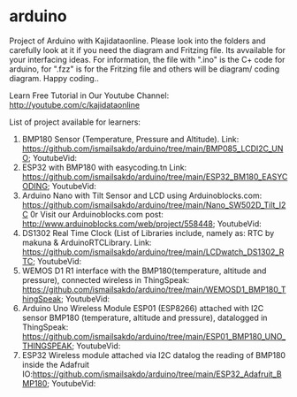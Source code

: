 # arduino
Project of Arduino with Kajidataonline. Please look into the folders and carefully look at it if you need the diagram and Fritzing file. Its avvailable for your interfacing ideas. For information, the file with ".ino" is the C+ code for arduino, for ".fzz" is for the Fritzing file and others will be diagram/ coding diagram. Happy coding.. 

Learn Free Tutorial in Our Youtube Channel: http://youtube.com/c/kajidataonline

List of project available for learners:
1) BMP180 Sensor (Temperature, Pressure and Altitude). Link: https://github.com/ismailsakdo/arduino/tree/main/BMP085_LCDI2C_UNO; YoutubeVid:
2) ESP32 with BMP180 with easycoding.tn Link: https://github.com/ismailsakdo/arduino/tree/main/ESP32_BM180_EASYCODING; YoutubeVid:
3) Arduino Nano with Tilt Sensor and LCD using Arduinoblocks.com: https://github.com/ismailsakdo/arduino/tree/main/Nano_SW502D_Tilt_I2C 0r Visit our Arduinoblocks.com post: http://www.arduinoblocks.com/web/project/558448; YoutubeVid:
4) DS1302 Real Time Clock (List of Libraries include, namely as: RTC by makuna & ArduinoRTCLibrary. Link: https://github.com/ismailsakdo/arduino/tree/main/LCDwatch_DS1302_RTC; YoutubeVid:
5) WEMOS D1 R1 interface with the BMP180(temperature, altitude and pressure), connected wireless in ThingSpeak: https://github.com/ismailsakdo/arduino/tree/main/WEMOSD1_BMP180_ThingSpeak; YoutubeVid:
6) Arduino Uno Wireless Module ESP01 (ESP8266) attached with I2C sensor BMP180 (temperature, altitude and pressure), datalogged in ThingSpeak: https://github.com/ismailsakdo/arduino/tree/main/ESP01_BMP180_UNO_THINGSPEAK; YoutubeVid:
7) ESP32 Wireless module attached via I2C datalog the reading of BMP180 inside the Adafruit IO:https://github.com/ismailsakdo/arduino/tree/main/ESP32_Adafruit_BMP180; YoutubeVid:
